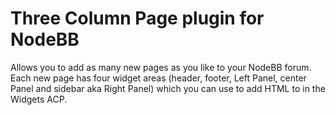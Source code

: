 # Three Column Page plugin for NodeBB

Allows you to add as many new pages as you like to your NodeBB forum. Each new page has four widget areas (header, footer, Left Panel, center Panel and sidebar aka Right Panel) which you can use to add HTML to in the Widgets ACP.
